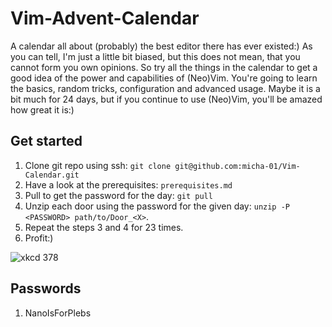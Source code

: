 # Vim-Advent-Calendar
A calendar all about (probably) the best editor there has ever existed:)
As you can tell, I'm just a little bit biased, but this does not mean, that you cannot form you own opinions.
So try all the things in the calendar to get a good idea of the power and capabilities of (Neo)Vim.
You're going to learn the basics, random tricks, configuration and advanced usage.
Maybe it is a bit much for 24 days, but if you continue to use (Neo)Vim, you'll be amazed how great it is:)

## Get started
1. Clone git repo using ssh: `git clone git@github.com:micha-01/Vim-Calendar.git`
2. Have a look at the prerequisites: `prerequisites.md`
3. Pull to get the password for the day: `git pull`
4. Unzip each door using the password for the given day: `unzip -P <PASSWORD> path/to/Door_<X>`.
5. Repeat the steps 3 and 4 for 23 times.
52. Profit:)

![xkcd 378](https://imgs.xkcd.com/comics/real_programmers.png)

## Passwords
1. NanoIsForPlebs

